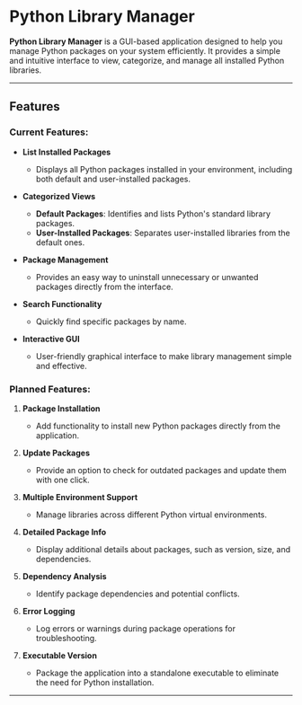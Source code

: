# Python Library Manager

**Python Library Manager** is a GUI-based application designed to help you manage Python packages on your system efficiently. It provides a simple and intuitive interface to view, categorize, and manage all installed Python libraries.

---

## Features

### Current Features:
- **List Installed Packages**  
  - Displays all Python packages installed in your environment, including both default and user-installed packages.
  
- **Categorized Views**  
  - **Default Packages**: Identifies and lists Python's standard library packages.  
  - **User-Installed Packages**: Separates user-installed libraries from the default ones.
  
- **Package Management**  
  - Provides an easy way to uninstall unnecessary or unwanted packages directly from the interface.

- **Search Functionality**  
  - Quickly find specific packages by name.

- **Interactive GUI**  
  - User-friendly graphical interface to make library management simple and effective.

### Planned Features:
1. **Package Installation**  
   - Add functionality to install new Python packages directly from the application.
   
2. **Update Packages**  
   - Provide an option to check for outdated packages and update them with one click.
   
3. **Multiple Environment Support**  
   - Manage libraries across different Python virtual environments.
   
4. **Detailed Package Info**  
   - Display additional details about packages, such as version, size, and dependencies.
   
5. **Dependency Analysis**  
   - Identify package dependencies and potential conflicts.
   
6. **Error Logging**  
   - Log errors or warnings during package operations for troubleshooting.
   
7. **Executable Version**  
   - Package the application into a standalone executable to eliminate the need for Python installation.

---
